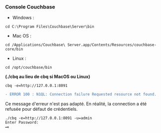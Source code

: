 ### Console Couchbase 

- Windows : 
```
cd C:\Program Files\Couchbase\Server\bin
```
- Mac OS : 
```
cd /Applications/Couchbase\ Server.app/Contents/Resources/couchbase-core/bin
```
- Linux : 
```
cd /opt/couchbase/bin
```

**(./cbq au lieu de cbq si MacOS ou Linux)**
```
cbq -e=http://127.0.0.1:8091
```

```diff
- ERROR 100 : N1QL: Connection failure Requested resource not found.
```

Ce message d'erreur n'est pas adapté. En réalité, la connection a été refusée pour défaut de crédentiels.
```
./cbq -e=http://127.0.0.1:8091 -u=admin
Enter Password:
🗝
 ```
